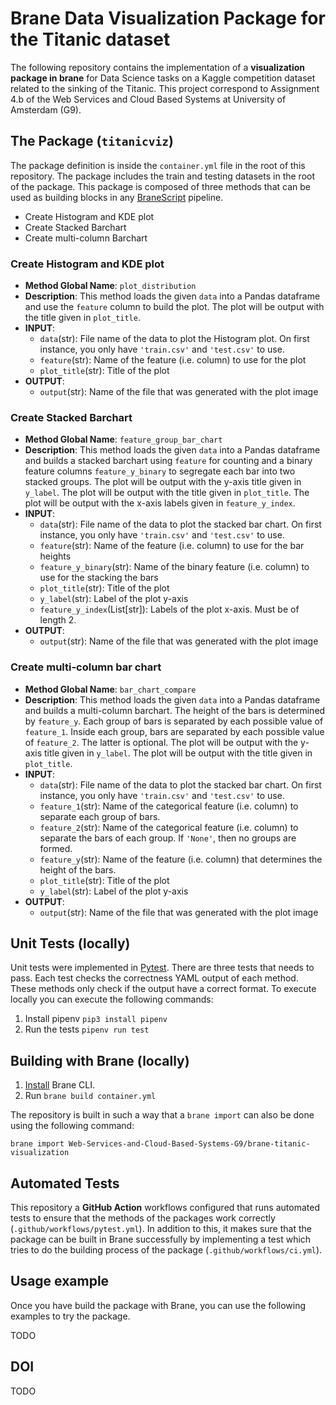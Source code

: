 # Brane Data Visualization Package for the Titanic dataset

The following repository contains the implementation of a **visualization package in brane** for Data Science tasks on a Kaggle competition dataset related to the sinking of the Titanic. This project correspond to Assignment 4.b of the Web Services and Cloud Based Systems at University of Amsterdam (G9).

## The Package (`titanicviz`)
The package definition is inside the `container.yml` file in the root of this repository. The package includes the train and testing datasets in the root of the package. This package is composed of three methods that can be used as building blocks in any [BraneScript](https://wiki.enablingpersonalizedinterventions.nl/user-guide/branescript/introduction.html) pipeline. 
- Create Histogram and KDE plot
- Create Stacked Barchart
- Create multi-column Barchart  

### Create Histogram and KDE plot 

- **Method Global Name**: `plot_distribution` 
- **Description**: This method loads the given `data` into a Pandas dataframe and use the `feature` column to build the plot. The plot will be output with the title given in `plot_title`.
- **INPUT**: 
  - `data`(str): File name of the data to plot the Histogram plot. On first instance, you only have `'train.csv'` and `'test.csv'` to use. 
  - `feature`(str): Name of the feature (i.e. column) to use for the plot 
  - `plot_title`(str): Title of the plot
- **OUTPUT**:
  - `output`(str): Name of the file that was generated with the plot image

### Create Stacked Barchart
- **Method Global Name**: `feature_group_bar_chart` 
- **Description**: This method loads the given `data` into a Pandas dataframe and builds a stacked barchart using `feature` for counting and a binary feature columns `feature_y_binary` to segregate each bar into two stacked groups. The plot will be output with the y-axis title given in `y_label`. The plot will be output with the title given in `plot_title`. The plot will be output with the x-axis labels given in `feature_y_index`.
- **INPUT**: 
  - `data`(str): File name of the data to plot the stacked bar chart. On first instance, you only have `'train.csv'` and `'test.csv'` to use. 
  - `feature`(str): Name of the feature (i.e. column) to use for the bar heights 
  - `feature_y_binary`(str): Name of the binary feature (i.e. column) to use for the stacking the bars 
  - `plot_title`(str): Title of the plot
  - `y_label`(str): Label of the plot y-axis
  - `feature_y_index`(List[str]): Labels of the plot x-axis. Must be of length 2.
- **OUTPUT**:
  - `output`(str): Name of the file that was generated with the plot image

### Create multi-column bar chart
- **Method Global Name**: `bar_chart_compare` 
- **Description**: This method loads the given `data` into a Pandas dataframe and builds a multi-column barchart. The height of the bars is determined by `feature_y`. Each group of bars is separated by each possible value of `feature_1`. Inside each group, bars are separated by each possible value of `feature_2`. The latter is optional. The plot will be output with the y-axis title given in `y_label`. The plot will be output with the title given in `plot_title`. 
- **INPUT**: 
  - `data`(str): File name of the data to plot the stacked bar chart. On first instance, you only have `'train.csv'` and `'test.csv'` to use. 
  - `feature_1`(str): Name of the categorical feature (i.e. column) to separate each group of bars.
  - `feature_2`(str): Name of the categorical feature (i.e. column) to separate the bars of each group. If `'None'`, then no groups are formed.
  - `feature_y`(str): Name of the feature (i.e. column) that determines the height of the bars. 
  - `plot_title`(str): Title of the plot
  - `y_label`(str): Label of the plot y-axis
- **OUTPUT**:
  - `output`(str): Name of the file that was generated with the plot image
  

## Unit Tests (locally)
Unit tests were implemented in [Pytest](https://docs.pytest.org/en/6.2.x/contents.html). There are three tests that needs to pass. Each test checks the correctness YAML output of each method. These methods only check if the output have a correct format. To execute locally you can execute the following commands:
1. Install pipenv `pip3 install pipenv`
2. Run the tests `pipenv run test`


## Building with Brane (locally)
1. [Install](https://onnovalkering.gitbook.io/brane/getting-started/installation) Brane CLI.
2. Run `brane build container.yml`

The repository is built in such a way that a `brane import` can also be done using the following command:  

```
brane import Web-Services-and-Cloud-Based-Systems-G9/brane-titanic-visualization
```

## Automated Tests
This repository a **GitHub Action** workflows configured that runs automated tests to ensure that the methods of the packages work correctly (`.github/workflows/pytest.yml`). In addition to this, it makes sure that the package can be built in Brane successfully by implementing a test which tries to do the building process of the package (`.github/workflows/ci.yml`).

## Usage example
Once you have build the package with Brane, you can use the following examples to try the package. 

TODO


## DOI

TODO

